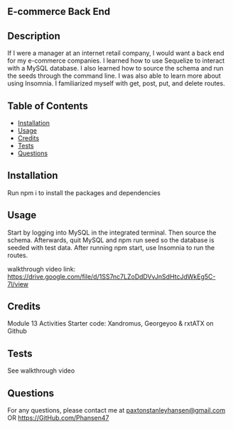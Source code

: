 ## E-commerce Back End
## Description
If I were a manager at an internet retail company, I would want a back end for my e-commerce companies. I learned how to use Sequelize to interact with a MySQL database. I also learned how to source the schema and run the seeds through the command line. I was also able to learn more about using Insomnia. I familiarized myself with get, post, put, and delete routes.

## Table of Contents
- [Installation](#installation)
- [Usage](#usage)
- [Credits](#Credits)
- [Tests](#Tests)
- [Questions](#Questions)

## Installation
Run npm i to install the packages and dependencies

## Usage
Start by logging into MySQL in the integrated terminal. Then source the schema. Afterwards, quit MySQL and npm run seed so the database is seeded with test data. After running npm start, use Insomnia to run the routes.

walkthrough video link: https://drive.google.com/file/d/1SS7nc7LZoDdDVvJnSdHtcJdWkEg5C-7l/view

## Credits
Module 13 Activities
Starter code: Xandromus, Georgeyoo & rxtATX on Github

## Tests
See walkthrough video

## Questions
For any questions, please contact me at paxtonstanleyhansen@gmail.com OR https://GitHub.com/Phansen47